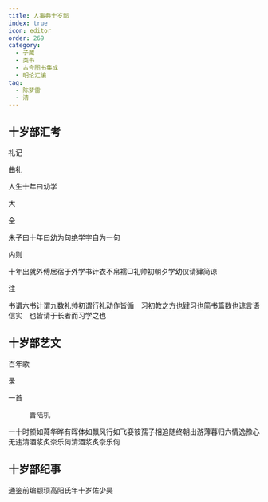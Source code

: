 ```yaml
---
title: 人事典十岁部
index: true
icon: editor
order: 269
category:
  - 子藏
  - 类书
  - 古今图书集成
  - 明伦汇编
tag:
  - 陈梦雷
  - 清
---
```


## 十岁部汇考

礼记  

曲礼  

人生十年曰幼学  

大  

全  

朱子曰十年曰幼为句绝学字自为一句  

内则  

十年出就外傅居宿于外学书计衣不帛襦□礼帅初朝夕学幼仪请肄简谅  

注  

书谓六书计谓九数礼帅初谓行礼动作皆循　习初教之方也肄习也简书篇数也谅言语信实　也皆请于长者而习学之也  

## 十岁部艺文

百年歌  

录  

一首  

　　　晋陆机  

一十时颜如蕣华晔有晖体如飘风行如飞娈彼孺子相追随终朝出游薄暮归六情逸豫心无违清酒浆炙奈乐何清酒浆炙奈乐何  

## 十岁部纪事

通鉴前编颛顼高阳氏年十岁佐少昊  
